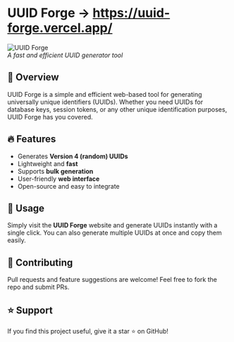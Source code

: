 # UUID Forge -> https://uuid-forge.vercel.app/

![UUID Forge](https://github.com/Shadowgamer12k/blocky-uuid-factory/blob/main/banner/minecraft_title%20(9).png)  
*A fast and efficient UUID generator tool*

## 🚀 Overview
UUID Forge is a simple and efficient web-based tool for generating universally unique identifiers (UUIDs). Whether you need UUIDs for database keys, session tokens, or any other unique identification purposes, UUID Forge has you covered.

## 🔥 Features
- Generates **Version 4 (random) UUIDs**
- Lightweight and **fast**
- Supports **bulk generation**
- User-friendly **web interface**
- Open-source and easy to integrate

## 🎯 Usage
Simply visit the **UUID Forge** website and generate UUIDs instantly with a single click. You can also generate multiple UUIDs at once and copy them easily.


## 🤝 Contributing
Pull requests and feature suggestions are welcome! Feel free to fork the repo and submit PRs.

## ⭐ Support
If you find this project useful, give it a star ⭐ on GitHub!


